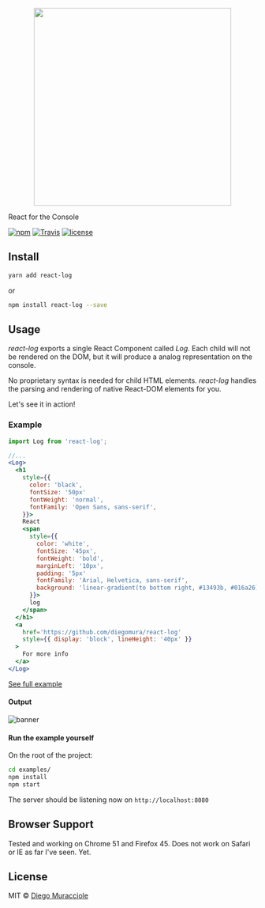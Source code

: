 <p align="center"><img src="https://user-images.githubusercontent.com/5600341/32155369-b420c40a-bd15-11e7-940d-580db5421252.png" width="400px"></p>

React for the Console

[![npm](https://img.shields.io/npm/v/react-log.svg)](https://www.npmjs.com/package/react-log)
[![Travis](https://img.shields.io/travis/diegomura/react-log.svg)](https://travis-ci.org/diegomura/react-log)
[![license](https://img.shields.io/github/license/diegomura/react-log.svg)](https://github.com/diegomura/react-log/blob/master/LICENSE)

## Install
```sh
yarn add react-log
```
or
```sh
npm install react-log --save
```

## Usage
_react-log_ exports a single React Component called _Log_. Each child will not be rendered on the DOM, but it will produce a analog representation on the console.

No proprietary syntax is needed for child HTML elements. _react-log_ handles the parsing and rendering of native React-DOM elements for you.

Let's see it in action!

### Example

```jsx
import Log from 'react-log';

//...
<Log>
  <h1
    style={{
      color: 'black',
      fontSize: '50px'
      fontWeight: 'normal',
      fontFamily: 'Open Sans, sans-serif',
    }}>
    React
    <span
      style={{
        color: 'white',
        fontSize: '45px',
        fontWeight: 'bold',
        marginLeft: '10px',
        padding: '5px'
        fontFamily: 'Arial, Helvetica, sans-serif',
        background: 'linear-gradient(to bottom right, #13493b, #016a26)',
      }}>
      log
    </span>
  </h1>
  <a
    href='https://github.com/diegomura/react-log'
    style={{ display: 'block', lineHeight: '40px' }}
  >
    For more info
  </a>
</Log>
```
[See full example](https://github.com/diegomura/react-log/blob/master/examples/index.js)

#### Output
![banner](https://user-images.githubusercontent.com/5600341/32155421-008b99dc-bd16-11e7-8ac4-13f094577b7e.png)

#### Run the example yourself
On the root of the project:

```sh
cd examples/
npm install
npm start
```

The server should be listening now on `http://localhost:8080`

## Browser Support
Tested and working on Chrome 51 and Firefox 45.
Does not work on Safari or IE as far I've seen. Yet.

## License

MIT © [Diego Muracciole](http://github.com/diegomura)
